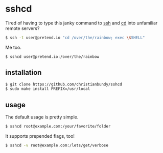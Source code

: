 # sshcd

Tired of having to type this janky command to [ssh](http://manpages.ubuntu.com/manpages/saucy/en/man1/ssh.1.html) and [cd](http://manpages.ubuntu.com/manpages/saucy/en/man1/cd.1posix.html) into unfamiliar remote servers?

```sh
$ ssh -t user@pretend.io "cd /over/the/rainbow; exec \$SHELL"
```

Me too.

```sh
$ sshcd user@pretend.io:/over/the/rainbow
```

## installation

```sh
$ git clone https://github.com/christianbundy/sshcd
$ sudo make install PREFIX=/usr/local
```

## usage

The default usage is pretty simple.

```sh
$ sshcd root@example.com:/your/favorite/folder
```

It supports prepended flags, too!

```sh
$ sshcd -v root@example.com:/lets/get/verbose
```
